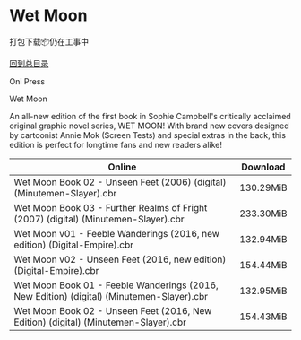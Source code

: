 # Wet Moon

打包下载📦仍在工事中

[回到总目录](/Catalogs.md)

Oni Press

Wet Moon

An all-new edition of the first book in Sophie Campbell's critically acclaimed original graphic novel series, WET MOON! With brand new covers designed by cartoonist Annie Mok (Screen Tests) and special extras in the back, this edition is perfect for longtime fans and new readers alike!





Online | Download
--- | ---
Wet Moon Book 02 - Unseen Feet (2006) (digital) (Minutemen-Slayer).cbr | 130.29MiB
Wet Moon Book 03 - Further Realms of Fright (2007) (digital) (Minutemen-Slayer).cbr | 233.30MiB
Wet Moon v01 - Feeble Wanderings (2016, new edition) (Digital-Empire).cbr | 132.94MiB
Wet Moon v02 - Unseen Feet (2016, new edition) (Digital-Empire).cbr | 154.44MiB
Wet Moon Book 01 - Feeble Wanderings (2016, New Edition) (digital) (Minutemen-Slayer).cbr | 132.95MiB
Wet Moon Book 02 - Unseen Feet (2016, New Edition) (digital) (Minutemen-Slayer).cbr | 154.43MiB